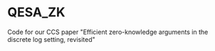 # QESA_ZK
Code for our CCS paper "Efficient zero-knowledge arguments in the discrete log setting, revisited"
